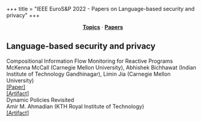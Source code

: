 +++
title = "IEEE EuroS&P 2022 - Papers on Language-based security and privacy"
+++
<center><a href="https://ieeeeurosp.github.io/2022/topics"><b>Topics</b></a> &middot; <a href="https://ieeeeurosp.github.io/2022/papers"><b>Papers</b></a></center>
<p>
<h2>Language-based security and privacy</h2><div class="bpaper"><span class="ptitle">Compositional Information Flow Monitoring for Reactive Programs</span></br><div class="pblock"><span class="author">McKenna&nbsp;McCall</span> <span class="institution">(Carnegie Mellon University)</span>, <span class="author">Abhishek&nbsp;Bichhawat</span> <span class="institution">(Indian Institute of Technology Gandhinagar)</span>, <span class="author">Limin&nbsp;Jia</span> <span class="institution">(Carnegie Mellon University)</span><br><div class="pextra"><a href="https://github.com/CompIFC/comp-model/blob/main/compositional-ifc.pdf">[Paper]</a><br><a href="https://github.com/CompIFC/comp-model/releases/tag/eurosp22">[Artifact]</a><br></div></div></div><div class="bpaper"><span class="ptitle">Dynamic Policies Revisited</span></br><div class="pblock"><span class="author">Amir&nbsp;M.&nbsp;Ahmadian</span> <span class="institution">(KTH Royal Institute of Technology)</span><br><div class="pextra"><a href="https://github.com/amir-ahmadian/jpf-dyncover">[Artifact]</a><br></div></div></div>